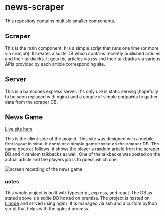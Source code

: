 # news-scraper
This repository contains multiple smaller components.

## Scraper
This is the main component. It is a simple script that runs one time (or more via cronjob).
It creates a sqlite DB which contains recently published articles and their talkbacks.
It gets the articles via rss and their talkbacks via various APIs provided by each article corresponding site.

## Server
This is a barebones express server. It's only use is static serving (hopefully to be soon replaced with nginx) and
a couple of simple endpoints to gather data from the scraper DB.

## News Game
[Live site here](https://news.shavzak.com)

This is the client side of the project. This site was designed with a mobile first layout in mind. It contains a simple game based on the scraper DB.
The game goes as follows; it shows the player a random article from the scraper DB and 4 random talkbacks as well.
One of the talkbacks was posted on the actual article and the players job is to guess which one.

![screen recording of the news game](https://user-images.githubusercontent.com/47389924/193537756-59c47619-1072-49fe-b8ff-92457761392a.gif)


### notes
This whole project is built with typescript, express, and react. The DB as stated above is a sqlite DB hosted on premise.
The project is hosted on [Linode](https://www.linode.com/) and served using nginx.
It is managed via ssh and a custom python script that helps with the upload process.
